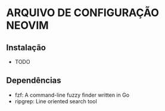 # ARQUIVO DE CONFIGURAÇÃO NEOVIM

## Instalação
 - TODO
 
## Dependências 
- fzf: A command-line fuzzy finder written in Go
- ripgrep: Line oriented search tool
